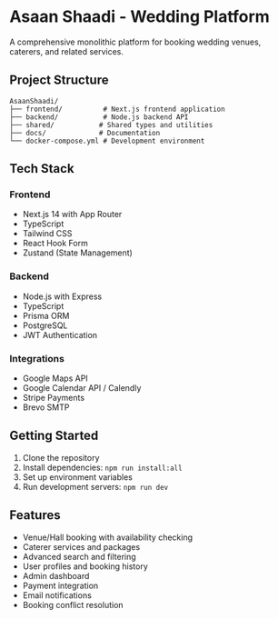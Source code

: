 # Asaan Shaadi - Wedding Platform

A comprehensive monolithic platform for booking wedding venues, caterers, and related services.

## Project Structure

```
AsaanShaadi/
├── frontend/          # Next.js frontend application
├── backend/           # Node.js backend API
├── shared/           # Shared types and utilities
├── docs/             # Documentation
└── docker-compose.yml # Development environment
```

## Tech Stack

### Frontend
- Next.js 14 with App Router
- TypeScript
- Tailwind CSS
- React Hook Form
- Zustand (State Management)

### Backend
- Node.js with Express
- TypeScript
- Prisma ORM
- PostgreSQL
- JWT Authentication

### Integrations
- Google Maps API
- Google Calendar API / Calendly
- Stripe Payments
- Brevo SMTP

## Getting Started

1. Clone the repository
2. Install dependencies: `npm run install:all`
3. Set up environment variables
4. Run development servers: `npm run dev`

## Features

- Venue/Hall booking with availability checking
- Caterer services and packages
- Advanced search and filtering
- User profiles and booking history
- Admin dashboard
- Payment integration
- Email notifications
- Booking conflict resolution
